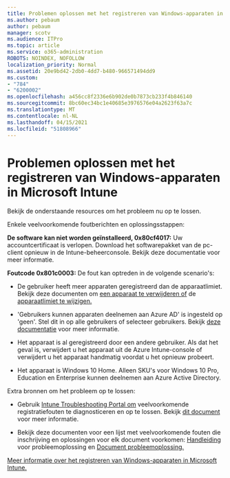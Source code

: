 ```yaml
---
title: Problemen oplossen met het registreren van Windows-apparaten in Microsoft Intune
ms.author: pebaum
author: pebaum
manager: scotv
ms.audience: ITPro
ms.topic: article
ms.service: o365-administration
ROBOTS: NOINDEX, NOFOLLOW
localization_priority: Normal
ms.assetid: 20e9bd42-2db0-4dd7-b480-966571494dd9
ms.custom:
- "784"
- "6200002"
ms.openlocfilehash: a456cc8f2336e6b902de0b7873cb233f4b846140
ms.sourcegitcommit: 8bc60ec34bc1e40685e3976576e04a2623f63a7c
ms.translationtype: MT
ms.contentlocale: nl-NL
ms.lasthandoff: 04/15/2021
ms.locfileid: "51808966"
---
```

# <a name="troubleshoot-issues-with-enrolling-windows-devices-in-microsoft-intune"></a>Problemen oplossen met het registreren van Windows-apparaten in Microsoft Intune

Bekijk de onderstaande resources om het probleem nu op te lossen.
  
Enkele veelvoorkomende foutberichten en oplossingsstappen:
  
 **De software kan niet worden geïnstalleerd, 0x80cf4017:** Uw accountcertificaat is verlopen. Download het softwarepakket van de pc-client opnieuw in de Intune-beheerconsole. Bekijk deze documentatie voor meer informatie.
  
 **Foutcode 0x801c0003:** De fout kan optreden in de volgende scenario's:
  
-  De gebruiker heeft meer apparaten geregistreerd dan de apparaatlimiet. Bekijk deze documenten om [een apparaat te verwijderen of](https://docs.microsoft.com/intune/devices-wipe) de [apparaatlimiet te wijzigen.](https://docs.microsoft.com/intune/enrollment-restrictions-set#set-device-limit-restrictions)

-  'Gebruikers kunnen apparaten deelnemen aan Azure AD' is ingesteld op 'geen'. Stel dit in op alle gebruikers of selecteer gebruikers. Bekijk [deze documentatie](https://docs.microsoft.com/azure/active-directory/device-management-azure-portal#configure-device-settings) voor meer informatie.

-  Het apparaat is al geregistreerd door een andere gebruiker. Als dat het geval is, verwijdert u het apparaat uit de Azure Intune-console of verwijdert u het apparaat handmatig voordat u het opnieuw probeert.

-  Het apparaat is Windows 10 Home. Alleen SKU's voor Windows 10 Pro, Education en Enterprise kunnen deelnemen aan Azure Active Directory.

Extra bronnen om het probleem op te lossen:
  
-  Gebruik [Intune Troubleshooting Portal om](https://devicemanagement.microsoft.com/#blade/Microsoft_Intune_DeviceSettings/TroubleshootBlade) veelvoorkomende registratiefouten te diagnosticeren en op te lossen. Bekijk [dit document](https://docs.microsoft.com/intune/help-desk-operators) voor meer informatie.

-  Bekijk deze documenten voor een lijst met veelvoorkomende fouten die inschrijving en oplossingen voor elk document voorkomen: [Handleiding](https://support.microsoft.com/help/4089533/troubleshooting-windows-device-enrollment-problems-in-microsoft-intune) voor probleemoplossing en [Document probleemoplossing.](https://docs.microsoft.com/troubleshoot/mem/intune/troubleshoot-device-enrollment-in-intune)

[Meer informatie over het registreren van Windows-apparaten in Microsoft Intune.](https://docs.microsoft.com/intune/windows-enroll)
